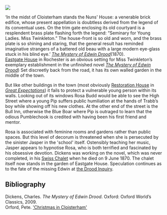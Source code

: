 <a href="https://dev.visual-essays.app"><img src="https://dev-visual-essays.netlify.app/images/ve-button.png"></a>
<param ve-config title="Eastgate House, Rochester" author="Carolyn Oulton" layout="vtl" banner="/images/banners/19c.jpg">

<param title="Rochester" eid="Q507517">

‘In the midst of Cloisterham stands the Nuns' House: a venerable brick edifice, whose present appellation is doubtless derived from the legend of its conventual uses. On the trim gate enclosing its old courtyard is a resplendent brass plate flashing forth the legend: “Seminary for Young Ladies. Miss Twinkleton.” The house-front is so old and worn, and the brass plate is so shining and staring, that the general result has reminded imaginative strangers of a battered old beau with a large modern eye-glass stuck in his blind eye.’ [_The Mystery of Edwin Drood_](/dickens/edwin-drood-curated-walk)(1870).    
[Eastgate House](https://www.visitmedway.org/attractions/eastgate-house-1805/) in Rochester is an obvious setting for Miss Twinkleton’s exemplary establishment in the unfinished novel [_The Mystery of Edwin Drood_](/dickens/edwin-drood-curated-walk)) Set discreetly back from the road, it has its own walled garden in the middle of the town.
<param ve-image url="https://stor.artstor.org/stor/4bcb5ff3-1a7b-4d15-943d-36c283e418e0" label="Eastgate House" attribution="Benjamin Mortley">

But like other buildings in the town (most obviously [Restoration House](/dickens/great-expectations-restoration-house) in [_Great Expectations_](/dickens/great-expectations-curated-walk)) it fails to protect a vulnerable young person within its walls. Looking out of its windows Rosa Budd would be able to see the High Street where a young Pip suffers public humiliation at the hands of Trabb’s boy while showing off his new clothes. At the other end of the street is the Bull Inn, otherwise the Blue Boar where Pip is outraged to learn that the odious Pumblechook is credited with having been his first friend and mentor. 
<param ve-image url="https://stor.artstor.org/stor/71d79942-8b89-4986-93c1-26ac1891d108" label="Bull Hotel" attribution="Benjamin Mortley">

Rosa is associated with feminine rooms and gardens rather than public spaces. But this level of decorum is threatened when she is persecuted by the sinister Jasper in the 'school' itself. Ostensibly teaching her music, Jasper appears to hypnotise Rosa, who is both terrified and fascinated by his obsessive devotion. Dickens was working on the novel, which was never completed, in his [Swiss Chalet](/dickens/dickens-swiss-chalet) when he died on 9 June 1870. The chalet itself now stands in the garden of Eastgate House. Speculation continues as to the fate of the missing Edwin at [the Drood Inquiry](http://www.droodinquiry.com/).
<param ve-image url="https://stor.artstor.org/stor/f4286803-649c-4c6d-8399-444096dc1eb9" label="Swiss Chalet" attribution="Benjamin Mortley">

## Bibliography

Dickens, Charles. _The Mystery of Edwin Drood_. Oxford: Oxford World’s Classics, 2009.    
Orford, Pete. ['Christmas in Cloisterham'](https://www.youtube.com/watch?v=Wb8TWoHmKBA&feature=youtu.be&fbclid=IwAR31edAoFF9J5eYR6U3e7Qq_x-PjvYFJzwNn8XGARgKiqpl_EhD_yCOBLLk)
<param ve-image url="https://stor.artstor.org/stor/9aff6e05-5788-4668-a69b-fbf5f2b7006b" label="Eastgate House" attribution="Benjamin Mortley">
